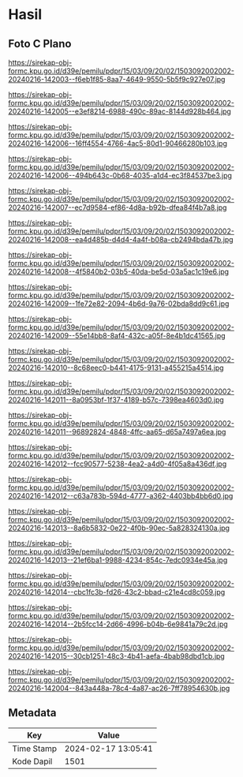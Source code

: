 # Hasil

## Foto C Plano

https://sirekap-obj-formc.kpu.go.id/d39e/pemilu/pdpr/15/03/09/20/02/1503092002002-20240216-142003--f6eb1f85-8aa7-4649-9550-5b5f9c927e07.jpg

https://sirekap-obj-formc.kpu.go.id/d39e/pemilu/pdpr/15/03/09/20/02/1503092002002-20240216-142005--e3ef8214-6988-490c-89ac-8144d928b464.jpg

https://sirekap-obj-formc.kpu.go.id/d39e/pemilu/pdpr/15/03/09/20/02/1503092002002-20240216-142006--16ff4554-4766-4ac5-80d1-90466280b103.jpg

https://sirekap-obj-formc.kpu.go.id/d39e/pemilu/pdpr/15/03/09/20/02/1503092002002-20240216-142006--494b643c-0b68-4035-a1d4-ec3f84537be3.jpg

https://sirekap-obj-formc.kpu.go.id/d39e/pemilu/pdpr/15/03/09/20/02/1503092002002-20240216-142007--ec7d9584-ef86-4d8a-b92b-dfea84f4b7a8.jpg

https://sirekap-obj-formc.kpu.go.id/d39e/pemilu/pdpr/15/03/09/20/02/1503092002002-20240216-142008--ea4d485b-d4d4-4a4f-b08a-cb2494bda47b.jpg

https://sirekap-obj-formc.kpu.go.id/d39e/pemilu/pdpr/15/03/09/20/02/1503092002002-20240216-142008--4f5840b2-03b5-40da-be5d-03a5ac1c19e6.jpg

https://sirekap-obj-formc.kpu.go.id/d39e/pemilu/pdpr/15/03/09/20/02/1503092002002-20240216-142009--1fe72e82-2094-4b6d-9a76-02bda8dd9c61.jpg

https://sirekap-obj-formc.kpu.go.id/d39e/pemilu/pdpr/15/03/09/20/02/1503092002002-20240216-142009--55e14bb8-8af4-432c-a05f-8e4b1dc41565.jpg

https://sirekap-obj-formc.kpu.go.id/d39e/pemilu/pdpr/15/03/09/20/02/1503092002002-20240216-142010--8c68eec0-b441-4175-9131-a455215a4514.jpg

https://sirekap-obj-formc.kpu.go.id/d39e/pemilu/pdpr/15/03/09/20/02/1503092002002-20240216-142011--8a0953bf-1f37-4189-b57c-7398ea4603d0.jpg

https://sirekap-obj-formc.kpu.go.id/d39e/pemilu/pdpr/15/03/09/20/02/1503092002002-20240216-142011--96892824-4848-4ffc-aa65-d65a7497a6ea.jpg

https://sirekap-obj-formc.kpu.go.id/d39e/pemilu/pdpr/15/03/09/20/02/1503092002002-20240216-142012--fcc90577-5238-4ea2-a4d0-4f05a8a436df.jpg

https://sirekap-obj-formc.kpu.go.id/d39e/pemilu/pdpr/15/03/09/20/02/1503092002002-20240216-142012--c63a783b-594d-4777-a362-4403bb4bb6d0.jpg

https://sirekap-obj-formc.kpu.go.id/d39e/pemilu/pdpr/15/03/09/20/02/1503092002002-20240216-142013--8a6b5832-0e22-4f0b-90ec-5a828324130a.jpg

https://sirekap-obj-formc.kpu.go.id/d39e/pemilu/pdpr/15/03/09/20/02/1503092002002-20240216-142013--21ef6ba1-9988-4234-854c-7edc0934e45a.jpg

https://sirekap-obj-formc.kpu.go.id/d39e/pemilu/pdpr/15/03/09/20/02/1503092002002-20240216-142014--cbc1fc3b-fd26-43c2-bbad-c21e4cd8c059.jpg

https://sirekap-obj-formc.kpu.go.id/d39e/pemilu/pdpr/15/03/09/20/02/1503092002002-20240216-142014--2b5fcc14-2d66-4996-b04b-6e9841a79c2d.jpg

https://sirekap-obj-formc.kpu.go.id/d39e/pemilu/pdpr/15/03/09/20/02/1503092002002-20240216-142015--30cb1251-48c3-4b41-aefa-4bab98dbd1cb.jpg

https://sirekap-obj-formc.kpu.go.id/d39e/pemilu/pdpr/15/03/09/20/02/1503092002002-20240216-142004--843a448a-78c4-4a87-ac26-7ff78954630b.jpg


## Metadata

| Key        | Value               |
| ---------- | ------------------- |
| Time Stamp | 2024-02-17 13:05:41 |
| Kode Dapil | 1501                |



